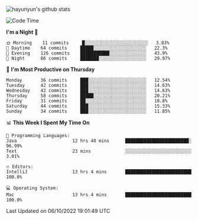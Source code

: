 
![hayunyun's github stats](https://github-readme-stats.vercel.app/api?username=hayunyun&show_icons=true)


<!--START_SECTION:waka-->
![Code Time](http://img.shields.io/badge/Code%20Time-465%20hrs%2051%20mins-blue)

**I'm a Night 🦉** 

```text
🌞 Morning    11 commits     █░░░░░░░░░░░░░░░░░░░░░░░░   3.83% 
🌆 Daytime    64 commits     █████░░░░░░░░░░░░░░░░░░░░   22.3% 
🌃 Evening    126 commits    ███████████░░░░░░░░░░░░░░   43.9% 
🌙 Night      86 commits     ███████░░░░░░░░░░░░░░░░░░   29.97%

```
📅 **I'm Most Productive on Thursday** 

```text
Monday       36 commits     ███░░░░░░░░░░░░░░░░░░░░░░   12.54% 
Tuesday      42 commits     ███░░░░░░░░░░░░░░░░░░░░░░   14.63% 
Wednesday    42 commits     ███░░░░░░░░░░░░░░░░░░░░░░   14.63% 
Thursday     58 commits     █████░░░░░░░░░░░░░░░░░░░░   20.21% 
Friday       31 commits     ██░░░░░░░░░░░░░░░░░░░░░░░   10.8% 
Saturday     44 commits     ███░░░░░░░░░░░░░░░░░░░░░░   15.33% 
Sunday       34 commits     ███░░░░░░░░░░░░░░░░░░░░░░   11.85%

```


📊 **This Week I Spent My Time On** 

```text
💬 Programming Languages: 
Java                     12 hrs 40 mins      ████████████████████████░   96.99% 
Text                     23 mins             ░░░░░░░░░░░░░░░░░░░░░░░░░   3.01%

🔥 Editors: 
IntelliJ                 13 hrs 4 mins       █████████████████████████   100.0%

💻 Operating System: 
Mac                      13 hrs 4 mins       █████████████████████████   100.0%

```


 Last Updated on 06/10/2022 19:01:49 UTC
<!--END_SECTION:waka-->

<!--
**hayunyun/hayunyun** is a ✨ _special_ ✨ repository because its `README.md` (this file) appears on your GitHub profile.

Here are some ideas to get you started:

- 🔭 I’m currently working on ...
- 🌱 I’m currently learning ...
- 👯 I’m looking to collaborate on ...
- 🤔 I’m looking for help with ...
- 💬 Ask me about ...
- 📫 How to reach me: ...
- 😄 Pronouns: ...
- ⚡ Fun fact: ...
-->
